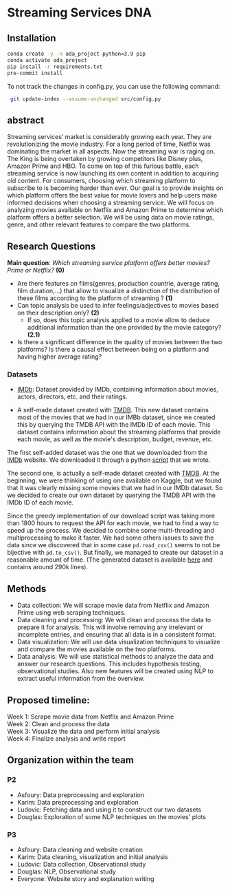 # Streaming Services DNA

## Installation
```bash
conda create -y -n ada_project python=3.9 pip
conda activate ada_project
pip install -r requirements.txt
pre-commit install
```

To not track the changes in config.py, you can use the following command:
```bash
 git update-index --assume-unchanged src/config.py
```


## abstract

Streaming services’ market is considerably growing each year. They are revolutionizing the movie industry. For a long period of time, Netflix was dominating the market in all aspects. Now the streaming war is raging on. The King is being overtaken by growing competitors like Disney plus, Amazon Prime and HBO. To come on top of this furious battle, each streaming service is now launching its own content in addition to acquiring old content. For consumers, choosing which streaming platform to subscribe to is becoming harder than ever. Our goal is to provide insights on which platform offers the best value for movie lovers and help users make informed decisions when choosing a streaming service. We will focus on analyzing movies available on Netflix and Amazon Prime to determine which platform offers a better selection. We will be using data on movie ratings, genre, and other relevant features to compare the two platforms.

## Research Questions

**Main question**: *Which streaming service platform offers better movies? Prime or Netflix?* **(0)**

- Are there features on films(genres, production countrie, average rating, film duration,...) that allow to visualize a distinction of the distribution of these films according to the platform of streaming ? **(1)**
- Can topic analysis be used to infer feelings/adjectives to movies based on their description only? **(2)**
  - If so, does this topic analysis applied to a movie allow to deduce additional information than the one provided by the movie category? **(2.1)**
- Is there a significant difference in the quality of movies between the two platforms? Is there a causal effect between being on a platform and having higher average rating?


### Datasets

- [IMDb](https://www.imdb.com/interfaces/): Dataset provided by IMDb, containing information about movies, actors, directors, etc. and their ratings.

- A self-made dataset created with [TMDB](https://www.themoviedb.org/). This new dataset contains most
of the movies that we had in our IMBb dataset, since we created this by querying the TMDB API with
the IMDb ID of each movie. This dataset contains information about the streaming platforms that
provide each movie, as well as the movie's description, budget, revenue, etc.

The first self-added dataset was the one that we downloaded from the [IMDb](https://www.imdb.com/interfaces/) website. We downloaded it through a python [script](src/dataset_creation.py) that we wrote.

The second one, is actually a self-made dataset created with [TMDB](https://www.themoviedb.org/). At the beginning, we were thinking of using one available on Kaggle, but we found that it was clearly missing some movies that we had in our IMDb dataset. So we decided to create our own dataset by querying the TMDB API with the IMDb ID of each movie.

Since the greedy implementation of our download script was taking more than 1800 hours to request the API for each movie, we had to find a way to speed up the process. We decided to combine some multi-threading and multiprocessing to make it faster. We had some others issues to save the data since we discovered that in some case `pd.read_csv()` seems to not be bijective with `pd.to_csv()`. But finally, we managed to create our dataset in a reasonable amount of time. (The generated dataset is available [here](data/moviedb_data.tsv.gz) and contains around 290k lines).

## Methods

- Data collection: We will scrape movie data from Netflix and Amazon Prime using web scraping techniques.
- Data cleaning and processing: We will clean and process the data to prepare it for analysis. This will involve removing any irrelevant or incomplete entries, and ensuring that all data is in a consistent format.
- Data visualization: We will use data visualization techniques to visualize and compare the movies available on the two platforms.
- Data analysis: We will use statistical methods to analyze the data and answer our research questions. This includes hypothesis testing, observational studies. Also new features will be created using NLP to extract useful information from the overview.

## Proposed timeline:

Week 1: Scrape movie data from Netflix and Amazon Prime  
Week 2: Clean and process the data  
Week 3: Visualize the data and perform initial analysis  
Week 4: Finalize analysis and write report  

## Organization within the team

### P2

- Asfoury: Data preprocessing and exploration
- Karim: Data preprocessing and exploration
- Ludovic: Fetching data and using it to construct our two datasets
- Douglas: Exploration of some NLP techniques on the movies' plots

### P3

- Asfoury: Data cleaning and website creation  
- Karim: Data cleaning, visualization and initial analysis  
- Ludovic: Data collection, Observational study  
- Douglas: NLP, Observational study  
- Everyone: Website story and explanation writing
